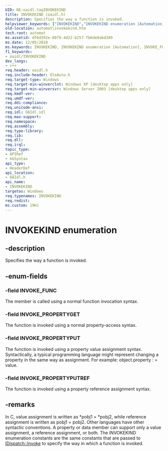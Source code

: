 ```yaml
---
UID: NE:oaidl.tagINVOKEKIND
title: INVOKEKIND (oaidl.h)
description: Specifies the way a function is invoked.
helpviewer_keywords: ["INVOKEKIND","INVOKEKIND enumeration [Automation]","INVOKE_FUNC","INVOKE_PROPERTYGET","INVOKE_PROPERTYPUT","INVOKE_PROPERTYPUTREF","_oa96_INVOKEKIND","automat.invokekind","oaidl/INVOKEKIND","oaidl/INVOKE_FUNC","oaidl/INVOKE_PROPERTYGET","oaidl/INVOKE_PROPERTYPUT","oaidl/INVOKE_PROPERTYPUTREF"]
old-location: automat\invokekind.htm
tech.root: automat
ms.assetid: df6d392e-88f9-4d22-b257-fb6de8abd289
ms.date: 12/05/2018
ms.keywords: INVOKEKIND, INVOKEKIND enumeration [Automation], INVOKE_FUNC, INVOKE_PROPERTYGET, INVOKE_PROPERTYPUT, INVOKE_PROPERTYPUTREF, _oa96_INVOKEKIND, automat.invokekind, oaidl/INVOKEKIND, oaidl/INVOKE_FUNC, oaidl/INVOKE_PROPERTYGET, oaidl/INVOKE_PROPERTYPUT, oaidl/INVOKE_PROPERTYPUTREF
f1_keywords:
- oaidl/INVOKEKIND
dev_langs:
- c++
req.header: oaidl.h
req.include-header: OleAuto.h
req.target-type: Windows
req.target-min-winverclnt: Windows XP [desktop apps only]
req.target-min-winversvr: Windows Server 2003 [desktop apps only]
req.kmdf-ver: 
req.umdf-ver: 
req.ddi-compliance: 
req.unicode-ansi: 
req.idl: OAIdl.idl
req.max-support: 
req.namespace: 
req.assembly: 
req.type-library: 
req.lib: 
req.dll: 
req.irql: 
topic_type:
- APIRef
- kbSyntax
api_type:
- HeaderDef
api_location:
- OAIdl.h
api_name:
- INVOKEKIND
targetos: Windows
req.typenames: INVOKEKIND
req.redist: 
ms.custom: 19H1
---
```


# INVOKEKIND enumeration


## -description


Specifies the way a function is invoked.


## -enum-fields




### -field INVOKE_FUNC

The member is called using a normal function invocation syntax.



### -field INVOKE_PROPERTYGET

The function is invoked using a normal property-access syntax.



### -field INVOKE_PROPERTYPUT

The function is invoked using a property value assignment syntax. Syntactically, a typical programming language might represent changing a property in the same way as assignment. For example: object.property : = value.



### -field INVOKE_PROPERTYPUTREF

The function is invoked using a property reference assignment syntax.


## -remarks



In C, value assignment is written as *pobj1 = *pobj2, while reference assignment is written as pobj1 = pobj2. Other languages have other syntactic conventions. A property or data member can support only a value assignment, a reference assignment, or both. The INVOKEKIND enumeration constants are the same constants that are passed to <a href="https://docs.microsoft.com/previous-versions/windows/desktop/api/oaidl/nf-oaidl-idispatch-invoke">IDispatch::Invoke</a> to specify the way in which a function is invoked.




